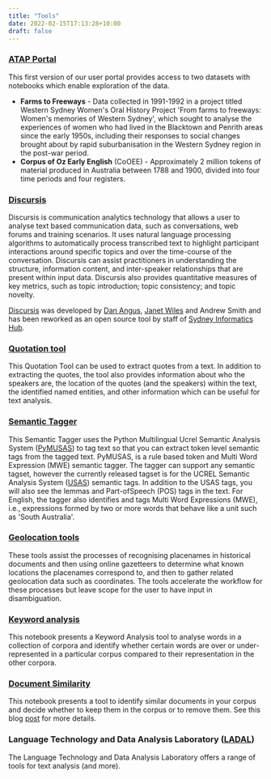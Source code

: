 ```yaml
---
title: "Tools"
date: 2022-02-15T17:13:28+10:00
draft: false
---
```


### [ATAP Portal](https://data.atap.edu.au/main)

This first version of our user portal provides access to two datasets with notebooks which enable exploration of the data.

- **Farms to Freeways** - Data collected in 1991-1992 in a project titled Western Sydney Women's Oral History Project 'From farms to freeways: Women's memories of Western Sydney', which sought to analyse the experiences of women who had lived in the Blacktown and Penrith areas since the early 1950s, including their responses to social changes brought about by rapid suburbanisation in the Western Sydney region in the post-war period.
- **Corpus of Oz Early English** (CoOEE) - Approximately 2 million tokens of material produced in Australia between 1788 and 1900, divided into four time periods and four registers.

### [Discursis](https://github.com/Australian-Text-Analytics-Platform/discursis)

Discursis is communication analytics technology that allows a user to analyse text based communication data, such as conversations, web forums and training scenarios. It uses natural language processing algorithms to automatically process transcribed text to highlight participant interactions around specific topics and over the time-course of the conversation. Discursis can assist practitioners in understanding the structure, information content, and inter-speaker relationships that are present within input data. Discursis also provides quantitative measures of key metrics, such as topic introduction; topic consistency; and topic novelty.

[Discursis](https://itee.uq.edu.au/project/discursis) was developed by [Dan Angus](https://www.qut.edu.au/about/our-people/academic-profiles/daniel.angus), [Janet Wiles](https://itee.uq.edu.au/profile/2444/janet-wiles) and Andrew Smith and has been reworked as an open source tool by staff of [Sydney Informatics Hub](https://www.sydney.edu.au/research/facilities/sydney-informatics-hub.html).

### [Quotation tool](https://github.com/Australian-Text-Analytics-Platform/quotation-tool)

This Quotation Tool can be used to extract quotes from a text. In addition to extracting the quotes, the tool also provides information about who the speakers are, the location of the quotes (and the speakers) within the text, the identified named entities, and other information which can be useful for text analysis.

### [Semantic Tagger](https://github.com/Australian-Text-Analytics-Platform/semantic-tagger)

This Semantic Tagger uses the Python Multilingual Ucrel Semantic Analysis System ([PyMUSAS](https://ucrel.github.io/pymusas/)) to tag text so that you can extract token level semantic tags from the tagged text. PyMUSAS, is a rule based token and Multi Word Expression (MWE) semantic tagger. The tagger can support any semantic tagset, however the currently released tagset is for the UCREL Semantic Analysis System ([USAS](https://ucrel.lancs.ac.uk/usas/)) semantic tags. In addition to the USAS tags, you will also see the lemmas and Part-ofSpeech (POS) tags in the text. For English, the tagger also identifies and tags Multi Word Expressions (MWE), i.e., expressions formed by two or more words that behave like a unit such as 'South Australia'.

### [Geolocation tools](https://github.com/Australian-Text-Analytics-Platform/geolocation-tools-workshop)

These tools assist the processes of recognising placenames in historical documents and then using online gazetteers to determine what known locations the placenames correspond to, and then to gather related geolocation data such as coordinates. The tools accelerate the workflow for these processes but leave scope for the user to have input in disambiguation.

### [Keyword analysis](https://github.com/Australian-Text-Analytics-Platform/keyword-analysis)

This notebook presents a Keyword Analysis tool to analyse words in a collection of corpora and identify whether certain words are over or under-represented in a particular corpus compared to their representation in the other corpora.

### [Document Similarity](https://github.com/Australian-Text-Analytics-Platform/document-similarity)

This notebook presents a tool to identify similar documents in your corpus and decide whether to keep them in the corpus or to remove them. See this blog [post](../posts/similarity-tool) for more details.

### Language Technology and Data Analysis Laboratory ([LADAL](https://ladal.edu.au/index.html))

The Language Technology and Data Analysis Laboratory offers a range of tools for text analysis (and more).
